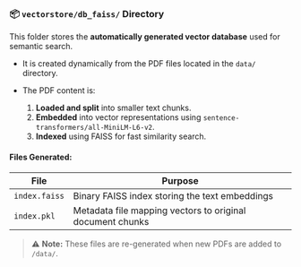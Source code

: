 ### 📦 `vectorstore/db_faiss/` Directory

This folder stores the **automatically generated vector database** used for semantic search.

* It is created dynamically from the PDF files located in the `data/` directory.
* The PDF content is:

  1. **Loaded and split** into smaller text chunks.
  2. **Embedded** into vector representations using `sentence-transformers/all-MiniLM-L6-v2`.
  3. **Indexed** using FAISS for fast similarity search.

#### Files Generated:

| File          | Purpose                                                   |
| ------------- | --------------------------------------------------------- |
| `index.faiss` | Binary FAISS index storing the text embeddings            |
| `index.pkl`   | Metadata file mapping vectors to original document chunks |

> ⚠️ **Note:** These files are re-generated when new PDFs are added to `/data/`.
